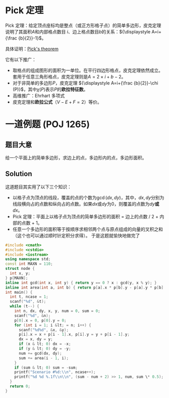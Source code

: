 # Pick 定理

Pick 定理：给定顶点座标均是整点（或正方形格子点）的简单多边形，皮克定理说明了其面积${\displaystyle A}$和内部格点数目 ${\displaystyle i}$、边上格点数目${\displaystyle b}$的关系：${\displaystyle A=i+{\frac {b}{2}}-1}$。

具体证明：[Pick's theorem](https://en.wikipedia.org/wiki/Pick%27s_theorem)

它有以下推广：

-   取格点的组成图形的面积为一单位。在平行四边形格点，皮克定理依然成立。套用于任意三角形格点，皮克定理则是${\displaystyle A=2 \times i+b-2}$。
-   对于非简单的多边形${\displaystyle P}$，皮克定理 ${\displaystyle A=i+{\frac {b}{2}}-\chi (P)}$，其中${\displaystyle \chi (P)}$表示${\displaystyle P}$的**欧拉特征数**。
-   高维推广：Ehrhart 多项式
-   皮克定理和**欧拉公式**（${\displaystyle V-E+F=2}$）等价。

# 一道例题 (POJ 1265)

## 题目大意

给一个平面上的简单多边形，求边上的点，多边形内的点，多边形面积。

## Solution

这道题目其实用了以下三个知识：

-   以格子点为顶点的线段，覆盖的点的个数为$\gcd(dx,dy)$，其中，$dx,dy$分别为线段横向占的点数和纵向占的点数。如果$dx$或$dy$为$0$，则覆盖的点数为$dy$**或**$dx$。
-   Pick 定理：平面上以格子点为顶点的简单多边形的面积 = 边上的点数 / 2 + 内部的点数 + 1。
-   任意一个多边形的面积等于按顺序求相邻两个点与原点组成的向量的叉积之和（这个也可以通过顺时针定积分求得）。
     于是这题就愉快地做完了

```Cpp
#include <cmath>
#include <cstdio>
#include <iostream>
using namespace std;
const int MAXN = 110;
struct node {
  int x, y;
} p[MAXN];
inline int gcd(int x, int y) { return y == 0 ? x : gcd(y, x % y); }
inline int area(int a, int b) { return p[a].x * p[b].y - p[a].y * p[b].x; }
int main() {
  int t, ncase = 1;
  scanf("%d", &t);
  while (t--) {
    int n, dx, dy, x, y, num = 0, sum = 0;
    scanf("%d", &n);
    p[0].x = 0, p[0].y = 0;
    for (int i = 1; i &lt; = n; i++) {
      scanf("%d%d", &x, &y);
      p[i].x = x + p[i - 1].x, p[i].y = y + p[i - 1].y;
      dx = x, dy = y;
      if (x & lt; 0) dx = -x;
      if (y & lt; 0) dy = -y;
      num += gcd(dx, dy);
      sum += area(i - 1, i);
    }
    if (sum & lt; 0) sum = -sum;
    printf("Scenario #%d:\\n", ncase++);
    printf("%d %d %.1f\\n\\n", (sum - num + 2) >> 1, num, sum \* 0.5);
  }
  return 0;
}
```
